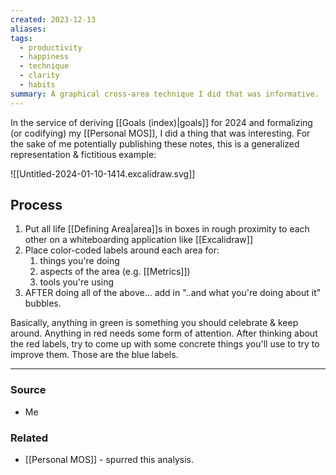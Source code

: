 ```yaml
---
created: 2023-12-13
aliases: 
tags:
  - productivity
  - happiness
  - technique
  - clarity
  - habits
summary: A graphical cross-area technique I did that was informative.
---
```

In the service of deriving [[Goals (index)|goals]] for 2024 and formalizing (or codifying) my [[Personal MOS]], I did a thing that was interesting. For the sake of me potentially publishing these notes, this is a generalized representation & fictitious example:

![[Untitled-2024-01-10-1414.excalidraw.svg]]

## Process
1. Put all life [[Defining Area|area]]s in boxes in rough proximity to each other on a whiteboarding application like [[Excalidraw]]
2. Place color-coded labels around each area for:
	1. things you're doing
	3. aspects of the area (e.g. [[Metrics]])
	2. tools you're using
3. AFTER doing all of the above... add in "..and what you're doing about it" bubbles.
 
Basically, anything in green is something you should celebrate & keep around. Anything in red needs some form of attention. After thinking about the red labels, try to come up with some concrete things you'll use to try to improve them. Those are the blue labels.

****
### Source
- Me

### Related
- [[Personal MOS]] - spurred this analysis.